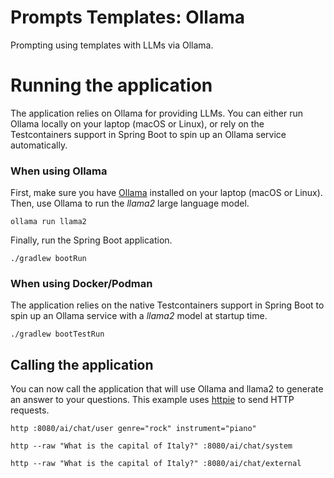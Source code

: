 # Prompts Templates: Ollama

Prompting using templates with LLMs via Ollama.

# Running the application

The application relies on Ollama for providing LLMs. You can either run Ollama locally on your laptop (macOS or Linux), or rely on the Testcontainers support in Spring Boot to spin up an Ollama service automatically.

### When using Ollama

First, make sure you have [Ollama](https://ollama.ai) installed on your laptop (macOS or Linux).
Then, use Ollama to run the _llama2_ large language model.

```shell
ollama run llama2
```

Finally, run the Spring Boot application.

```shell
./gradlew bootRun
```

### When using Docker/Podman

The application relies on the native Testcontainers support in Spring Boot to spin up an Ollama service with a _llama2_ model at startup time.

```shell
./gradlew bootTestRun
```

## Calling the application

You can now call the application that will use Ollama and llama2 to generate an answer to your questions.
This example uses [httpie](https://httpie.io) to send HTTP requests.

```shell
http :8080/ai/chat/user genre="rock" instrument="piano"
```

```shell
http --raw "What is the capital of Italy?" :8080/ai/chat/system
```

```shell
http --raw "What is the capital of Italy?" :8080/ai/chat/external
```
